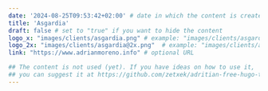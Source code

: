 ```yaml
---
date: '2024-08-25T09:53:42+02:00' # date in which the content is created - defaults to "today"
title: 'Asgardia'
draft: false # set to "true" if you want to hide the content 
logo_x: "images/clients/asgardia.png" # example: "images/clients/asgardia.png"
logo_2x: "images/clients/asgardia@2x.png"  # example: "images/clients/asgardia@2x.png"
link: "https://www.adrianmoreno.info" # optional URL

## The content is not used (yet). If you have ideas on how to use it, 
## you can suggest it at https://github.com/zetxek/adritian-free-hugo-theme/discussions 
---
```

